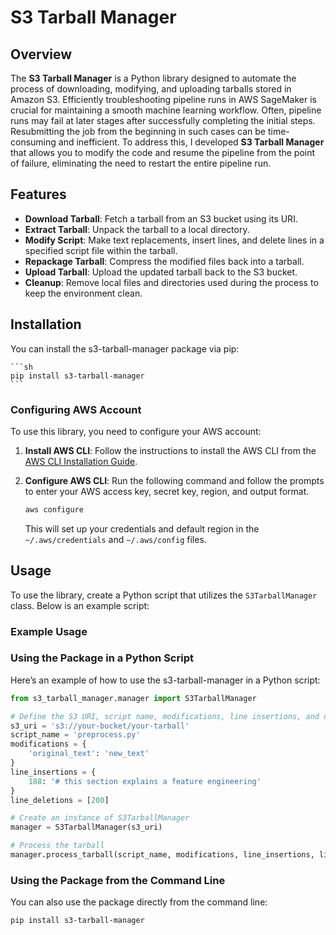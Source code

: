 # S3 Tarball Manager

## Overview

The **S3 Tarball Manager** is a Python library designed to automate the process of downloading, modifying, and uploading tarballs stored in Amazon S3. Efficiently troubleshooting pipeline runs in AWS SageMaker is crucial for maintaining a smooth machine learning workflow. Often, pipeline runs may fail at later stages after successfully completing the initial steps. Resubmitting the job from the beginning in such cases can be time-consuming and inefficient. To address this, I developed **S3 Tarball Manager** that allows you to modify the code and resume the pipeline from the point of failure, eliminating the need to restart the entire pipeline run.

## Features

- **Download Tarball**: Fetch a tarball from an S3 bucket using its URI.
- **Extract Tarball**: Unpack the tarball to a local directory.
- **Modify Script**: Make text replacements, insert lines, and delete lines in a specified script file within the tarball.
- **Repackage Tarball**: Compress the modified files back into a tarball.
- **Upload Tarball**: Upload the updated tarball back to the S3 bucket.
- **Cleanup**: Remove local files and directories used during the process to keep the environment clean.

## Installation

You can install the s3-tarball-manager package via pip:

    ```sh
    pip install s3-tarball-manager
    ```

### Configuring AWS Account

To use this library, you need to configure your AWS account:

1. **Install AWS CLI**: Follow the instructions to install the AWS CLI from the [AWS CLI Installation Guide](https://docs.aws.amazon.com/cli/latest/userguide/install-cliv2.html).

2. **Configure AWS CLI**: Run the following command and follow the prompts to enter your AWS access key, secret key, region, and output format.

    ```sh
    aws configure
    ```

    This will set up your credentials and default region in the `~/.aws/credentials` and `~/.aws/config` files.

## Usage

To use the library, create a Python script that utilizes the `S3TarballManager` class. Below is an example script:

### Example Usage

### Using the Package in a Python Script
Here’s an example of how to use the s3-tarball-manager in a Python script:


```python
from s3_tarball_manager.manager import S3TarballManager

# Define the S3 URI, script name, modifications, line insertions, and deletions
s3_uri = 's3://your-bucket/your-tarball'
script_name = 'preprocess.py'
modifications = {
    'original_text': 'new_text'
}
line_insertions = {
    188: '# this section explains a feature engineering'
}
line_deletions = [200]

# Create an instance of S3TarballManager
manager = S3TarballManager(s3_uri)

# Process the tarball
manager.process_tarball(script_name, modifications, line_insertions, line_deletions)
```

### Using the Package from the Command Line
You can also use the package directly from the command line:

```sh
pip install s3-tarball-manager


